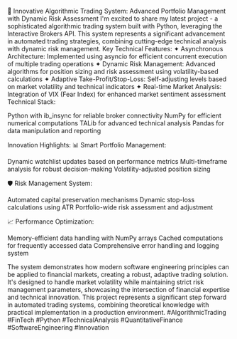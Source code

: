 🚀 Innovative Algorithmic Trading System: Advanced Portfolio Management with Dynamic Risk Assessment
I'm excited to share my latest project - a sophisticated algorithmic trading system built with Python, leveraging the Interactive Brokers API. This system represents a significant advancement in automated trading strategies, combining cutting-edge technical analysis with dynamic risk management.
Key Technical Features:
✦ Asynchronous Architecture: Implemented using asyncio for efficient concurrent execution of multiple trading operations
✦ Dynamic Risk Management: Advanced algorithms for position sizing and risk assessment using volatility-based calculations
✦ Adaptive Take-Profit/Stop-Loss: Self-adjusting levels based on market volatility and technical indicators
✦ Real-time Market Analysis: Integration of VIX (Fear Index) for enhanced market sentiment assessment
Technical Stack:

Python with ib_insync for reliable broker connectivity
NumPy for efficient numerical computations
TALib for advanced technical analysis
Pandas for data manipulation and reporting

Innovation Highlights:
📊 Smart Portfolio Management:

Dynamic watchlist updates based on performance metrics
Multi-timeframe analysis for robust decision-making
Volatility-adjusted position sizing

🛡️ Risk Management System:

Automated capital preservation mechanisms
Dynamic stop-loss calculations using ATR
Portfolio-wide risk assessment and adjustment

📈 Performance Optimization:

Memory-efficient data handling with NumPy arrays
Cached computations for frequently accessed data
Comprehensive error handling and logging system

The system demonstrates how modern software engineering principles can be applied to financial markets, creating a robust, adaptive trading solution. It's designed to handle market volatility while maintaining strict risk management parameters, showcasing the intersection of financial expertise and technical innovation.
This project represents a significant step forward in automated trading systems, combining theoretical knowledge with practical implementation in a production environment.
#AlgorithmicTrading #FinTech #Python #TechnicalAnalysis #QuantitativeFinance #SoftwareEngineering #Innovation
